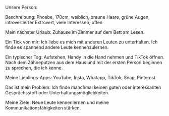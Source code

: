 Unsere Person:

Beschreibung: Phoebe, 170cm, weiblich, braune Haare, grüne Augen, introvertierter Extrovert, viele Interessen, offen

Mein nächster Urlaub: Zuhause im Zimmer auf dem Bett am Lesen. 

Ein Tick von mir: Ich liebe es mich mit anderen Leuten zu unterhalten. Ich finde es spannend andere Leute kennenzulernen. 

Ein typischer Tag: Aufstehen, Handy in die Hand nehmen und TikTok öffnen. Nach dem Zähneputzen aus dem Haus und mit der ersten Person beginnen zu sprechen, die ich kenne. 

Meine Lieblings-Apps: YouTube, Insta, Whatapp, TikTok, Snap, Pinterest

Das ist mein Problem: Ich finde manchmal keinen guten oder interessanten Gesprächsstoff oder Unterhaltungsmöglichkeiten. 

Meine Ziele: Neue Leute kennenlernen und meine Kommunikationsfähigkeiten stärken. 